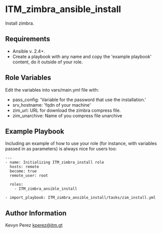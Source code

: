 ITM_zimbra_ansible_install
=========
Install zimbra.

Requirements
------------

- Ansible v. 2.4+.
- Create a playbook with any name and copy the 'example playbook' content, do it outside of your role.



Role Variables
--------------

Edit the variables into vars/main.yml file with:

- pass_config: 'Variable for the password that use the installation.'
- srv_hostname: 'fqdn of your machine'
- zim_url: URL for download the zimbra compress file.
- zim_unarchive: Name of you compress file unarchive


Example Playbook
----------------

Including an example of how to use your role (for instance, with variables passed in as parameters) is always nice for users too:
```
---
- name: Initializing ITM_zimbra_install role
  hosts: remote
  become: true
  remote_user: root

  roles:
    - ITM_zimbra_ansible_install

- import_playbook: ITM_zimbra_ansible_install/tasks/zim_install.yml

```

Author Information
------------------

Kevyn Perez kperez@itm.gt